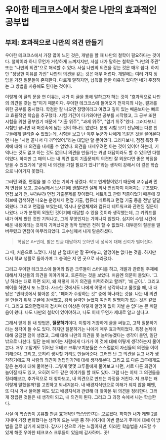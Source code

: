 # 우아한 테크코스에서 찾은 나만의 효과적인 공부법
## 부제: 효과적으로 나만의 의견 만들기

우아한 테크코스에서 가장 많이 느낀 것은, 개발을 할 때 나만의 철학이 필요하다는 것이다. 철학이라 하니 무언가 거창하게 느껴지지만, 사실 내가 말하는 철학은 "나만의 주관" 또는 "나만의 의견"으로 해석할 수 있다.
사실 나만의 의견을 갖는 것은 매우 쉽다. 하지만 "정당한 이유를 가진" 나만의 의견을 갖는 것은 매우 어렵다. 개발에는 여러 가지 정답을 가진 질문들이 존재한다. 다르게 말하자면, 납득할 만한 이유가 있다면 네가 주장하는 그 방법을 사용해도 된다는 것이다. 

이렇게 이 글의 문을 연 이유는, 내가 이 글을 통해 말하고자 하는 것이 "효과적으로 나만의 의견을 갖는 법"이기 때문이다. 우아한 테크코스에 들어오기 전까지의 나는, 결과를 위한 공부를 중시했다. 학점만 잘 나오면 장땡이라고 여겼고 깊이 있는 배움보다는 빠르고 효율적인 학습을 추구했다. 시험 기간이 다가와야만 공부를 시작했고, 그 공부 또한 시험을 위한 공부였기 때문에 "기출 위주", "과제 위주", "암기 위주"였다. 그러다보니 시험만 끝나면 내 머릿속에 남는 것이 하나도 없었다. 분명 시험 보기 전날에는 다른 친구들에게 알려줄 수 있었는데, 시험을 보고 난 이후 누군가 나에게 똑같은 것을 물어본다면 나는 "시험 끝나서 다 까먹었어."라는 대답만 할 뿐이었다. 그러다보니, 점점 특정 주제에 대해 내 의견을 내세울 수 없었다. 의견을 내세우려면 아는 것이 있어야 하는데, 기억나는 것도 없고 아는 것도 없으니 의견을 만들기는 커녕 대답이라도 할 수 있으면 다행이었다. 하지만 그 때의 나는 내 의견 없이 기출문제의 의견만 잘 외운다면 좋은 학점을 받을 수 있었기에  "굳이 내 의견을 가질 필요가 있나?"라는 생각이 강해서 더 깊은 학습으로 나아가지 못했다.


그러던 와중, 면접을 볼 수 있는 기회가 생겼다. 학교 연계형이었기 때문에 교수님과 먼저 면접을 보고, 교수님께서 보시기에 괜찮다면 실제 회사 면접까지 이어지는 구조였다. 면접 보기 전, 부랴부랴 면접 기출문제를 찾아봤다. 네트워크 관련 직종이었기 때문에 깃허브에 검색하면 나오는 운영체제 면접 기출, 컴퓨터 네트워크 면접 기출 등을 전날 달달 외웠다. 그리고 면접을 보았는데, 역시나 운영체제와 컴퓨터 네트워크와 관련된 질문이 나왔다. 내가 분명히 외웠던 것이기에 대답할 수 있을 것이라 생각했는데, 그 키워드를 내가 어제 봤던 것만 기억나고, 그게 무엇인지는 기억나지 않았다. 심지어 수업 시간에 배운 내용이라는 것까지 기억났지만 정작 답변은 전혀 할 수 없었다. 대부분의 질문을 얼버무렸고 면접이 마무리되었다. 교수님께서 내게 말씀하셨다. 

> 학점은 A+인데, 받은 만큼 대답하지 못하면 네 성적에 대해 신뢰가 떨어진다.


그 때, 처음으로 느꼈다. 사실 난 껍데기만 잘 꾸며놓고, 알맹이는 없다는 것을. 하지만 다시 학교 생활로 돌아가며 그 충격은 저 먼 곳으로 사라졌다. 

그리고 우아한 테크코스에 들어와 많은 크루들이 스터디를 하고, 개발과 관련된 주제에 대해서 자신들의 의견을 이야기하고, 토론하는 것을 보았다. 처음엔 의문이 들었다. '그냥 하라는 대로 하면 되지, 왜 저렇게 자기 의견을 피력하려고 할까?', '왜 굳이..'. 그리고 페어를 하면서 또 느꼈다. 사소한 것에서도 나에게 어떻게 생각하냐고 물었을 때, 내 대답은 "인터넷에서 찾아본 것", "페어가 주장하는 것" 중에 하나라는 것을. 나는 내 의견을 만들기 위해 구글에 검색했고, 검색 실력만 늘었지 여전히 알맹이가 없는 것은 같았다. 그리고 모의면접까지 겹치며 더 이상은 이렇게 알맹이 없이 지낼 순 없다는 큰 깨달음이 왔다. 나도 나만의 철학이 있어야하고, 나도 이제 무언가 제대로 알고 싶다고.

그래서 얻게 된 내 방법은, **질문하기**이다. 이렇게 거창하게 글을 써놓고, 고작 질문하기라는 생각이 들 수도 있다. 하지만 질문하기는 나에게 매우 효과적이었다. 특정 논제에 대해 궁금한 점이 생겼고, 그에 대해 나만의 의견을 못 늘어놓겠다는 생각이 들면, 일단 밖으로 나선다. 일단 눈에 보이는 사람에게 다가가 이 것에 대해 어떻게 생각하는지 물어본다. 매우 고맙게도 뛰어난 우테코 크루/코치분들은 스스럼없이 자신들의 의견을 이야기해준다. 그리고, 오히려 생각할 거리도 만들어준다. 그러면 난 그 의견을 듣고 내가 생각하기에도 저 사람의 의견이 정답인가?에 대해 생각해본다. 그리고 또 다른 크루에게도 같은 논제에 대해 물어본다. 그렇게 몇몇 크루들에게 물어보고 나면, 서로 다른 의견이 늘어질 때도 있고, 오히려 모두 같은 이야기를 할 때도 있다. 그럼 나는 이제 그 의견들을 정리해보고, 추가적으로 더 찾아보고, 내 의견으로 만드는 과정을 거친다. 저 크루는 왜 이렇게 말했을까?를 고민하고 되새겨본다. 내 배경지식만으로 이해가 되지 않을 때엔, 또 다시 가서 물어볼 때도 있고 배경지식과 관련해 더 찾아본 뒤 의견을 정리한다. 그러게 정립된 것들은 내 생각이 되고, 내 의견이 된다. 그리고 그 과정 속에서 나는 학습한다. 

사실 이 학습법이 공유할 만큼 효과적인 학습법인지는 모르겠다. 하지만 내가 레벨 2를 지내며 가장 변화했다는 생각이 드는 부분 중 하나이기에 이번 글쓰기 주제에 대해 이 방법을 글로 남기게 되었다.
갑자기 산으로 가는 느낌이지만, 이러한 학습법을 시도할 수 있게 해준 우아한 테크코스 크루들이 있음에 감사하며..
끗!


